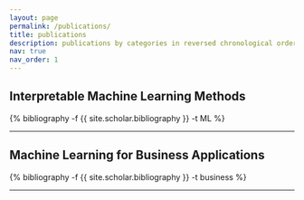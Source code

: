 ```yaml
---
layout: page
permalink: /publications/
title: publications
description: publications by categories in reversed chronological order. generated by jekyll-scholar.
nav: true
nav_order: 1
---
```


## Interpretable Machine Learning Methods
<!-- _pages/publications.md -->
<div class="publications">

{% bibliography -f {{ site.scholar.bibliography }} -t ML %}

</div>

---
## Machine Learning for Business Applications
<!-- _pages/publications.md -->
<div class="publications">

{% bibliography -f {{ site.scholar.bibliography }} -t business %}

</div>

---
